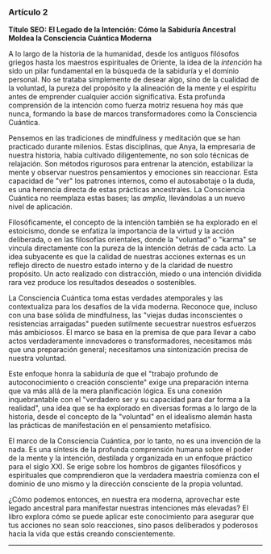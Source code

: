 ### Artículo 2
**Título SEO:** **El Legado de la Intención: Cómo la Sabiduría Ancestral Moldea la Consciencia Cuántica Moderna**

A lo largo de la historia de la humanidad, desde los antiguos filósofos griegos hasta los maestros espirituales de Oriente, la idea de la *intención* ha sido un pilar fundamental en la búsqueda de la sabiduría y el dominio personal. No se trataba simplemente de desear algo, sino de la cualidad de la voluntad, la pureza del propósito y la alineación de la mente y el espíritu antes de emprender cualquier acción significativa. Esta profunda comprensión de la intención como fuerza motriz resuena hoy más que nunca, formando la base de marcos transformadores como la Consciencia Cuántica.

Pensemos en las tradiciones de mindfulness y meditación que se han practicado durante milenios. Estas disciplinas, que Anya, la empresaria de nuestra historia, había cultivado diligentemente, no son solo técnicas de relajación. Son métodos rigurosos para entrenar la atención, estabilizar la mente y observar nuestros pensamientos y emociones sin reaccionar. Esta capacidad de "ver" los patrones internos, como el autosabotaje o la duda, es una herencia directa de estas prácticas ancestrales. La Consciencia Cuántica no reemplaza estas bases; las *amplía*, llevándolas a un nuevo nivel de aplicación.

Filosóficamente, el concepto de la intención también se ha explorado en el estoicismo, donde se enfatiza la importancia de la virtud y la acción deliberada, o en las filosofías orientales, donde la "voluntad" o "karma" se vincula directamente con la pureza de la intención detrás de cada acto. La idea subyacente es que la calidad de nuestras acciones externas es un reflejo directo de nuestro estado interno y de la claridad de nuestro propósito. Un acto realizado con distracción, miedo o una intención dividida rara vez produce los resultados deseados o sostenibles.

La Consciencia Cuántica toma estas verdades atemporales y las contextualiza para los desafíos de la vida moderna. Reconoce que, incluso con una base sólida de mindfulness, las "viejas dudas inconscientes o resistencias arraigadas" pueden sutilmente secuestrar nuestros esfuerzos más ambiciosos. El marco se basa en la premisa de que para llevar a cabo actos verdaderamente innovadores o transformadores, necesitamos más que una preparación general; necesitamos una sintonización precisa de nuestra voluntad.

Este enfoque honra la sabiduría de que el "trabajo profundo de autoconocimiento o creación consciente" exige una preparación interna que va más allá de la mera planificación lógica. Es una conexión inquebrantable con el "verdadero ser y su capacidad para dar forma a la realidad", una idea que se ha explorado en diversas formas a lo largo de la historia, desde el concepto de la "voluntad" en el idealismo alemán hasta las prácticas de manifestación en el pensamiento metafísico.

El marco de la Consciencia Cuántica, por lo tanto, no es una invención de la nada. Es una síntesis de la profunda comprensión humana sobre el poder de la mente y la intención, destilada y organizada en un enfoque práctico para el siglo XXI. Se erige sobre los hombros de gigantes filosóficos y espirituales que comprendieron que la verdadera maestría comienza con el dominio de uno mismo y la dirección consciente de la propia voluntad.

¿Cómo podemos entonces, en nuestra era moderna, aprovechar este legado ancestral para manifestar nuestras intenciones más elevadas? El libro explora cómo se puede aplicar este conocimiento para asegurar que tus acciones no sean solo reacciones, sino pasos deliberados y poderosos hacia la vida que estás creando conscientemente.

---